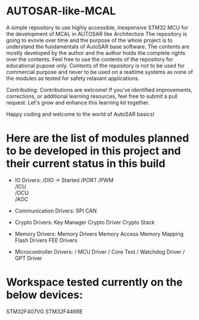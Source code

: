 # AUTOSAR-like-MCAL
A simple repository to use highly accessible, inexpensive STM32 MCU for the development of MCAL in AUTOSAR like Architecture
The repository is going to evovle over time and the purpose of the whole project is to understand the fundamentals of AutoSAR base software.
The contents are mostly developed by the author and the author holds the complete rights over the contents.
Feel free to use the contents of the repository for educational pupose only.
Contents of the repository is not to be used for commercial purpose and never to be used on a realtime systems as none of the modules as tested for safety relavant applications.

Contributing:
Contributions are welcome! If you've identified improvements, corrections, or additional learning resources, feel free to submit a pull request. Let's grow and enhance this learning kit together.

Happy coding and welcome to the world of AutoSAR basics!

# Here are the list of modules planned to be developed in this project and their current status in this build

* IO Drivers:
/DIO -> Started 
/PORT 
/PWM  
/ICU  
/OCU  
/ADC  

* Communication Drivers:
SPI 
CAN

* Crypto Drivers:
Key Manager
Crypto Driver
Crypto Stack

* Memory Drivers:
Memory Drivers
Memory Access
Memory Mapping
Flash Drivers
FEE Drivers

* Microcontroller Drivers:
/ MCU Driver
/ Core Test
/ Watchdog Driver
/ GPT Driver

# Workspace tested currently on the below devices:
STM32F407VG
STM32F446RE



